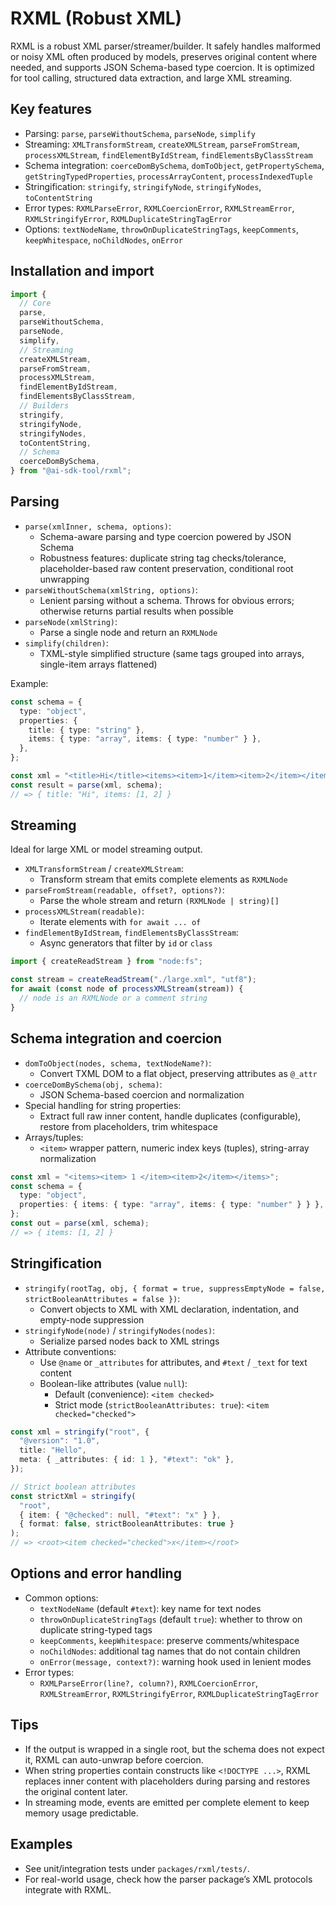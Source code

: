 # RXML (Robust XML)

RXML is a robust XML parser/streamer/builder. It safely handles malformed or noisy XML often produced by models, preserves original content where needed, and supports JSON Schema-based type coercion. It is optimized for tool calling, structured data extraction, and large XML streaming.

## Key features

- Parsing: `parse`, `parseWithoutSchema`, `parseNode`, `simplify`
- Streaming: `XMLTransformStream`, `createXMLStream`, `parseFromStream`, `processXMLStream`, `findElementByIdStream`, `findElementsByClassStream`
- Schema integration: `coerceDomBySchema`, `domToObject`, `getPropertySchema`, `getStringTypedProperties`, `processArrayContent`, `processIndexedTuple`
- Stringification: `stringify`, `stringifyNode`, `stringifyNodes`, `toContentString`
- Error types: `RXMLParseError`, `RXMLCoercionError`, `RXMLStreamError`, `RXMLStringifyError`, `RXMLDuplicateStringTagError`
- Options: `textNodeName`, `throwOnDuplicateStringTags`, `keepComments`, `keepWhitespace`, `noChildNodes`, `onError`

## Installation and import

```ts
import {
  // Core
  parse,
  parseWithoutSchema,
  parseNode,
  simplify,
  // Streaming
  createXMLStream,
  parseFromStream,
  processXMLStream,
  findElementByIdStream,
  findElementsByClassStream,
  // Builders
  stringify,
  stringifyNode,
  stringifyNodes,
  toContentString,
  // Schema
  coerceDomBySchema,
} from "@ai-sdk-tool/rxml";
```

## Parsing

- `parse(xmlInner, schema, options)`:
  - Schema-aware parsing and type coercion powered by JSON Schema
  - Robustness features: duplicate string tag checks/tolerance, placeholder-based raw content preservation, conditional root unwrapping
- `parseWithoutSchema(xmlString, options)`:
  - Lenient parsing without a schema. Throws for obvious errors; otherwise returns partial results when possible
- `parseNode(xmlString)`:
  - Parse a single node and return an `RXMLNode`
- `simplify(children)`:
  - TXML-style simplified structure (same tags grouped into arrays, single-item arrays flattened)

Example:

```ts
const schema = {
  type: "object",
  properties: {
    title: { type: "string" },
    items: { type: "array", items: { type: "number" } },
  },
};

const xml = "<title>Hi</title><items><item>1</item><item>2</item></items>";
const result = parse(xml, schema);
// => { title: "Hi", items: [1, 2] }
```

## Streaming

Ideal for large XML or model streaming output.

- `XMLTransformStream` / `createXMLStream`:
  - Transform stream that emits complete elements as `RXMLNode`
- `parseFromStream(readable, offset?, options?)`:
  - Parse the whole stream and return `(RXMLNode | string)[]`
- `processXMLStream(readable)`:
  - Iterate elements with `for await ... of`
- `findElementByIdStream`, `findElementsByClassStream`:
  - Async generators that filter by `id` or `class`

```ts
import { createReadStream } from "node:fs";

const stream = createReadStream("./large.xml", "utf8");
for await (const node of processXMLStream(stream)) {
  // node is an RXMLNode or a comment string
}
```

## Schema integration and coercion

- `domToObject(nodes, schema, textNodeName?)`:
  - Convert TXML DOM to a flat object, preserving attributes as `@_attr`
- `coerceDomBySchema(obj, schema)`:
  - JSON Schema-based coercion and normalization
- Special handling for string properties:
  - Extract full raw inner content, handle duplicates (configurable), restore from placeholders, trim whitespace
- Arrays/tuples:
  - `<item>` wrapper pattern, numeric index keys (tuples), string-array normalization

```ts
const xml = "<items><item> 1 </item><item>2</item></items>";
const schema = {
  type: "object",
  properties: { items: { type: "array", items: { type: "number" } } },
};
const out = parse(xml, schema);
// => { items: [1, 2] }
```

## Stringification

- `stringify(rootTag, obj, { format = true, suppressEmptyNode = false, strictBooleanAttributes = false })`:
  - Convert objects to XML with XML declaration, indentation, and empty-node suppression
- `stringifyNode(node)` / `stringifyNodes(nodes)`:
  - Serialize parsed nodes back to XML strings
- Attribute conventions:
  - Use `@name` or `_attributes` for attributes, and `#text` / `_text` for text content
  - Boolean-like attributes (value `null`):
    - Default (convenience): `<item checked>`
    - Strict mode (`strictBooleanAttributes: true`): `<item checked="checked">`

```ts
const xml = stringify("root", {
  "@version": "1.0",
  title: "Hello",
  meta: { _attributes: { id: 1 }, "#text": "ok" },
});

// Strict boolean attributes
const strictXml = stringify(
  "root",
  { item: { "@checked": null, "#text": "x" } },
  { format: false, strictBooleanAttributes: true }
);
// => <root><item checked="checked">x</item></root>
```

## Options and error handling

- Common options:
  - `textNodeName` (default `#text`): key name for text nodes
  - `throwOnDuplicateStringTags` (default `true`): whether to throw on duplicate string-typed tags
  - `keepComments`, `keepWhitespace`: preserve comments/whitespace
  - `noChildNodes`: additional tag names that do not contain children
  - `onError(message, context?)`: warning hook used in lenient modes
- Error types:
  - `RXMLParseError(line?, column?)`, `RXMLCoercionError`, `RXMLStreamError`, `RXMLStringifyError`, `RXMLDuplicateStringTagError`

## Tips

- If the output is wrapped in a single root, but the schema does not expect it, RXML can auto-unwrap before coercion.
- When string properties contain constructs like `<!DOCTYPE ...>`, RXML replaces inner content with placeholders during parsing and restores the original content later.
- In streaming mode, events are emitted per complete element to keep memory usage predictable.

## Examples

- See unit/integration tests under `packages/rxml/tests/`.
- For real-world usage, check how the parser package’s XML protocols integrate with RXML.

